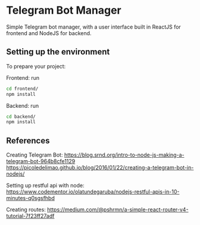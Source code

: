 # Telegram Bot Manager
Simple Telegram bot manager, with a user interface built in ReactJS for frontend and NodeJS for backend.

## Setting up the environment
To prepare your project:

Frontend:
run
```sh
cd frontend/
npm install
```

Backend:
run
```sh
cd backend/
npm install
```

## References

Creating Telegram Bot:
https://blog.srnd.org/intro-to-node-js-making-a-telegram-bot-964b8cfe1129
https://picoledelimao.github.io/blog/2016/01/22/creating-a-telegram-bot-in-nodejs/

Setting up restful api with node:
https://www.codementor.io/olatundegaruba/nodejs-restful-apis-in-10-minutes-q0sgsfhbd

Creating routes:
https://medium.com/@pshrmn/a-simple-react-router-v4-tutorial-7f23ff27adf